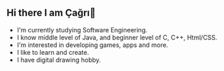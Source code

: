 ## Hi there I am Çağrı👋  


- I'm currently studying Software Engineering.  
- I know middle level of Java, and beginner level of C, C++, Html/CSS.  
- I'm interested in developing games, apps and more.  
- I like to learn and create.  
- I have digital drawing hobby.  
